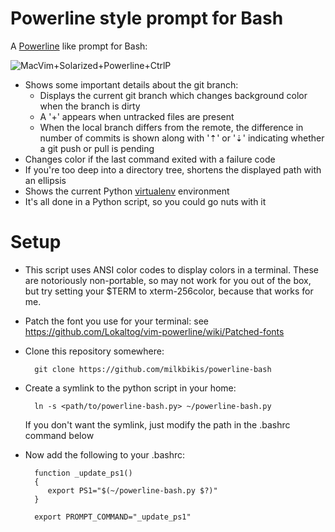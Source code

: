 Powerline style prompt for Bash
===============================

A [Powerline](https://github.com/Lokaltog/vim-powerline) like prompt for Bash:

![MacVim+Solarized+Powerline+CtrlP](https://raw.github.com/milkbikis/dotfiles-mac/master/bash-powerline-screenshot.png)

*  Shows some important details about the git branch:
    *  Displays the current git branch which changes background color when the branch is dirty
    *  A '+' appears when untracked files are present
    *  When the local branch differs from the remote, the difference in number of commits is shown along with '⇡' or '⇣' indicating whether a git push or pull is pending
*  Changes color if the last command exited with a failure code
*  If you're too deep into a directory tree, shortens the displayed path with an ellipsis
*  Shows the current Python [virtualenv](http://www.virtualenv.org/) environment
*  It's all done in a Python script, so you could go nuts with it

# Setup

* This script uses ANSI color codes to display colors in a terminal. These are notoriously non-portable, so may not work for you out of the box, but try setting your $TERM to xterm-256color, because that works for me.

* Patch the font you use for your terminal: see https://github.com/Lokaltog/vim-powerline/wiki/Patched-fonts

* Clone this repository somewhere:

        git clone https://github.com/milkbikis/powerline-bash

* Create a symlink to the python script in your home:

        ln -s <path/to/powerline-bash.py> ~/powerline-bash.py

  If you don't want the symlink, just modify the path in the .bashrc command below

* Now add the following to your .bashrc:

        function _update_ps1()
        {
           export PS1="$(~/powerline-bash.py $?)"
        }

        export PROMPT_COMMAND="_update_ps1"

